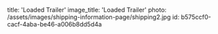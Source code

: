 title: 'Loaded Trailer'
image_title: 'Loaded Trailer'
photo: /assets/images/shipping-information-page/shipping2.jpg
id: b575ccf0-cacf-4aba-be46-a006b8dd5d4a
